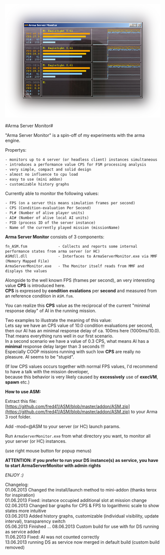 ![Arma Server Monitor](picture/ASMCapture.PNG)

#Arma Server Monitor#

"Arma Server Monitor" is a spin-off of my experiments with the arma engine.

Propertys:

	- monitors up to 4 server (or headless client) instances simultaneous 
	- introduces a performance value CPS for FSM processing analysis
	- very simple, compact and solid design
	- almost no influence to cpu load
	- easy to use (mini addon)
	- customizable history graphs	

Currently able to monitor the following values:

	- FPS (on a server this means simulation frames per second)
	- CPS (Condition-evaluation Per Second)
	- PL# (Number of alive player units)
	- AI# (Number of alive local AI units)
	- PID (process ID of the server instance)
	- Name of the currently played mission (missionName)

**Arma Server Monitor** consists of 3 components:

	fn_ASM.fsm 				- Collects and reports some internal performance states from arma server (or HC)
	ASMdll.dll 				- Interfaces to ArmaServerMonitor.exe via MMF (Memory Mapped File)
	ArmaServerMonitor.exe 	- The Monitor itself reads from MMF and displays the values


Alongside to the well known FPS (frames per second), an very interesting value **CPS** is introduced here.    
**CPS** is expressed by **condition** **evalations** per **second** and measured from an reference condition in `ASM.fsm`.   

You can realize this **CPS** value as the reciprocal of the current "minimal response delay" of AI in the running mission.    

Two examples to illustrate the meaning of this value:   
Lets say we have an CPS value of 10.0 condition evaluations per second, then our AI has an minimal response delay of ca. 100ms here (1000ms/10.0). That means everything runs well in our first scenario.         
In a second scenario we have a value of 0.3 CPS, what means AI has a **minimal** response delay larger than 3 seconds !!!    
Especially COOP missions running with such low **CPS** are really no pleasure. AI seems to be "stupid".   

(If low CPS values occurs together with normal FPS values, I'd recommend to have a talk with the mission developer,    
because this behavior is very likely caused by **excessively** use of **execVM**, **spawn** etc.)    


**How to use ASM:**

Extract this file: [https://github.com/fred41/ASM/blob/master/addon/ASM.zip](https://github.com/fred41/ASM/blob/master/addon/ASM.zip)    to your Arma 3 root folder.

Add -mod=@ASM to your server (or HC) launch params. 

Run `ArmaServerMonitor.exe` from what directory you want, to monitor all your server (or HC) instances.

(use right mouse button for popup menus)

**ATTENTION: if you prefer to run your DS instance(s) as service, you have to start ArmaServerMonitor with admin rights**     


*ENJOY :)*     

Changelog:    
01.06.2013 Changed the install/launch method to mini-addon (thanks terox for inspiration)    
01.06.2013 Fixed: instance occupied additional slot at mission change    
02.06.2013 Changed bar graphs for CPS & FPS to logarithmic scale to show states more intuitive   
03.06.2013 Added history graphs, customizable (individual visibility, update interval), transparency switch    
05.06.2013 Finished ...
08.06.2013 Custom build for use with for DS running as service added   
11.06.2013 Fixed: AI was not counted correctly    
13.06.2013 running DS as service now merged in default build (custom build removed)      
 